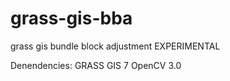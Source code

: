 grass-gis-bba
=============

grass gis bundle block adjustment EXPERIMENTAL

Denendencies:
GRASS GIS 7
OpenCV 3.0
